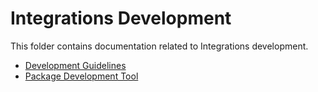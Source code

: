 # Integrations Development

This folder contains documentation related to Integrations development.

* [Development Guidelines](dev/)
* [Package Development Tool](https://github.com/elastic/elastic-package)
